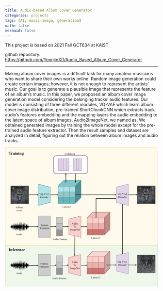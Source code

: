 ```yaml
---
title: Audio-based Album Cover Generator
categories: projects
tags: [AI, music-image, generation]
math: false
mermaid: false
---
```


This project is based on 2021 Fall GCT634 at KAIST

github repository: https://github.com/YoonjinXD/Audio_Based_Album_Cover_Generator

***


Making album cover images is a difficult task for many amateur musicians who want to share their own works online. Random image generation could create certain images; however, it is not enough to represent the artists’ music. Our goal is to generate a plausible image that represents the feature of an album’s music. In this paper, we proposed an album cover image generation model considering the belonging tracks’ audio features. Our model is consisting of three different modules, VQ-VAE which learn album cover image distribution, pre-trained ShortChunkCNN which extracts track audio’s features embedding and the mapping layers the audio embedding to the latent space of album images, Audio2ImageNet, we named as. We obtained generated images by training the whole model except for the pre-trained audio feature extractor. Then the result samples and dataset are analyzed in detail, figuring out the relation between album images and audio tracks.


![img](2021-01-24-Audio-Based-Album-Cover-Generator/model_figure.png)

